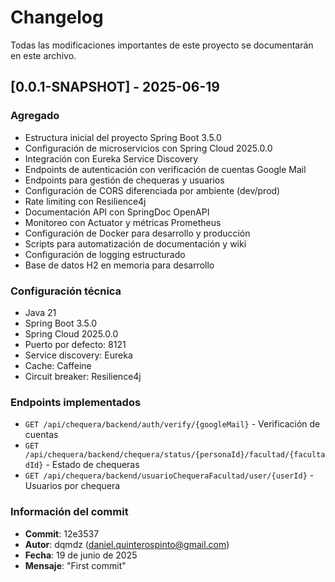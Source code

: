 # Changelog

Todas las modificaciones importantes de este proyecto se documentarán en este archivo.

## [0.0.1-SNAPSHOT] - 2025-06-19
### Agregado
- Estructura inicial del proyecto Spring Boot 3.5.0
- Configuración de microservicios con Spring Cloud 2025.0.0
- Integración con Eureka Service Discovery
- Endpoints de autenticación con verificación de cuentas Google Mail
- Endpoints para gestión de chequeras y usuarios
- Configuración de CORS diferenciada por ambiente (dev/prod)
- Rate limiting con Resilience4j
- Documentación API con SpringDoc OpenAPI
- Monitoreo con Actuator y métricas Prometheus
- Configuración de Docker para desarrollo y producción
- Scripts para automatización de documentación y wiki
- Configuración de logging estructurado
- Base de datos H2 en memoria para desarrollo

### Configuración técnica
- Java 21
- Spring Boot 3.5.0
- Spring Cloud 2025.0.0
- Puerto por defecto: 8121
- Service discovery: Eureka
- Cache: Caffeine
- Circuit breaker: Resilience4j

### Endpoints implementados
- `GET /api/chequera/backend/auth/verify/{googleMail}` - Verificación de cuentas
- `GET /api/chequera/backend/chequera/status/{personaId}/facultad/{facultadId}` - Estado de chequeras
- `GET /api/chequera/backend/usuarioChequeraFacultad/user/{userId}` - Usuarios por chequera

### Información del commit
- **Commit**: 12e3537
- **Autor**: dqmdz (daniel.quinterospinto@gmail.com)
- **Fecha**: 19 de junio de 2025
- **Mensaje**: "First commit" 